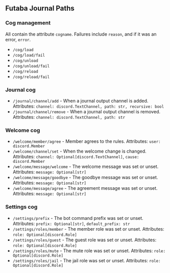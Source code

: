 ## Futaba Journal Paths
### Cog management
All contain the attribute `cogname`. Failures include `reason`, and if it was an error, `error`.
* `/cog/load`
* `/cog/load/fail`
* `/cog/unload`
* `/cog/unload/fail`
* `/cog/reload`
* `/cog/reload/fail`

### Journal cog
* `/journal/channel/add` - When a journal output channel is added. Attributes: `channel: discord.TextChannel, path: str, recursive: bool`
* `/journal/channel/remove` - When a journal output channel is removed. Attributes: `channel: discord.TextChannel, path: str`

### Welcome cog
* `/welcome/member/agree` - Member agrees to the rules. Attributes: `user: discord.Member`
* `/welcome/channel/set` - When the welcome change is changed. Attributes: `channel: Optional[discord.TextChannel]`, `cause: discord.Member`
* `/welcome/message/welcome` - The welcome message was set or unset. Attributes: `message: Optional[str]`
* `/welcome/message/goodbye` - The goodbye message was set or unset. Attributes: `message: Optional[str]`
* `/welcome/message/agree` - The agreement message was set or unset. Attributes: `message: Optional[str]`

### Settings cog
* `/settings/prefix` - The bot command prefix was set or unset. Attributes: `prefix: Optional[str]`, `default_prefix: str`
* `/settings/roles/member` - The member role was set or unset. Attributes: `role: Optional[discord.Role]`
* `/settings/roles/guest` - The guest role was set or unset. Attributes: `role: Optional[discord.Role]`
* `/settings/roles/mute` - The mute role was set or unset. Attributes: `role: Optional[discord.Role]`
* `/settings/roles/jail` - The jail role was set or unset. Attributes: `role: Optional[discord.Role]`
